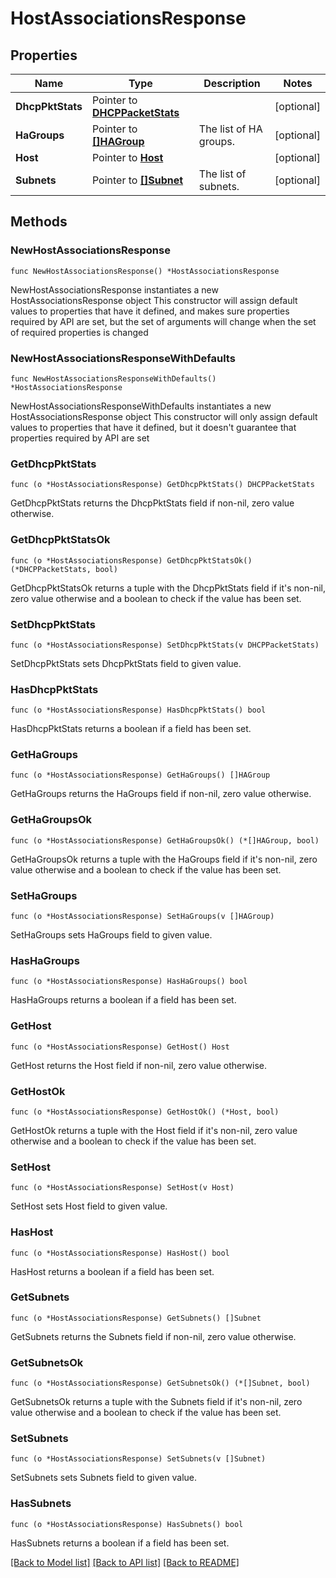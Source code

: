 # HostAssociationsResponse

## Properties

Name | Type | Description | Notes
------------ | ------------- | ------------- | -------------
**DhcpPktStats** | Pointer to [**DHCPPacketStats**](DHCPPacketStats.md) |  | [optional] 
**HaGroups** | Pointer to [**[]HAGroup**](HAGroup.md) | The list of HA groups. | [optional] 
**Host** | Pointer to [**Host**](Host.md) |  | [optional] 
**Subnets** | Pointer to [**[]Subnet**](Subnet.md) | The list of subnets. | [optional] 

## Methods

### NewHostAssociationsResponse

`func NewHostAssociationsResponse() *HostAssociationsResponse`

NewHostAssociationsResponse instantiates a new HostAssociationsResponse object
This constructor will assign default values to properties that have it defined,
and makes sure properties required by API are set, but the set of arguments
will change when the set of required properties is changed

### NewHostAssociationsResponseWithDefaults

`func NewHostAssociationsResponseWithDefaults() *HostAssociationsResponse`

NewHostAssociationsResponseWithDefaults instantiates a new HostAssociationsResponse object
This constructor will only assign default values to properties that have it defined,
but it doesn't guarantee that properties required by API are set

### GetDhcpPktStats

`func (o *HostAssociationsResponse) GetDhcpPktStats() DHCPPacketStats`

GetDhcpPktStats returns the DhcpPktStats field if non-nil, zero value otherwise.

### GetDhcpPktStatsOk

`func (o *HostAssociationsResponse) GetDhcpPktStatsOk() (*DHCPPacketStats, bool)`

GetDhcpPktStatsOk returns a tuple with the DhcpPktStats field if it's non-nil, zero value otherwise
and a boolean to check if the value has been set.

### SetDhcpPktStats

`func (o *HostAssociationsResponse) SetDhcpPktStats(v DHCPPacketStats)`

SetDhcpPktStats sets DhcpPktStats field to given value.

### HasDhcpPktStats

`func (o *HostAssociationsResponse) HasDhcpPktStats() bool`

HasDhcpPktStats returns a boolean if a field has been set.

### GetHaGroups

`func (o *HostAssociationsResponse) GetHaGroups() []HAGroup`

GetHaGroups returns the HaGroups field if non-nil, zero value otherwise.

### GetHaGroupsOk

`func (o *HostAssociationsResponse) GetHaGroupsOk() (*[]HAGroup, bool)`

GetHaGroupsOk returns a tuple with the HaGroups field if it's non-nil, zero value otherwise
and a boolean to check if the value has been set.

### SetHaGroups

`func (o *HostAssociationsResponse) SetHaGroups(v []HAGroup)`

SetHaGroups sets HaGroups field to given value.

### HasHaGroups

`func (o *HostAssociationsResponse) HasHaGroups() bool`

HasHaGroups returns a boolean if a field has been set.

### GetHost

`func (o *HostAssociationsResponse) GetHost() Host`

GetHost returns the Host field if non-nil, zero value otherwise.

### GetHostOk

`func (o *HostAssociationsResponse) GetHostOk() (*Host, bool)`

GetHostOk returns a tuple with the Host field if it's non-nil, zero value otherwise
and a boolean to check if the value has been set.

### SetHost

`func (o *HostAssociationsResponse) SetHost(v Host)`

SetHost sets Host field to given value.

### HasHost

`func (o *HostAssociationsResponse) HasHost() bool`

HasHost returns a boolean if a field has been set.

### GetSubnets

`func (o *HostAssociationsResponse) GetSubnets() []Subnet`

GetSubnets returns the Subnets field if non-nil, zero value otherwise.

### GetSubnetsOk

`func (o *HostAssociationsResponse) GetSubnetsOk() (*[]Subnet, bool)`

GetSubnetsOk returns a tuple with the Subnets field if it's non-nil, zero value otherwise
and a boolean to check if the value has been set.

### SetSubnets

`func (o *HostAssociationsResponse) SetSubnets(v []Subnet)`

SetSubnets sets Subnets field to given value.

### HasSubnets

`func (o *HostAssociationsResponse) HasSubnets() bool`

HasSubnets returns a boolean if a field has been set.


[[Back to Model list]](../README.md#documentation-for-models) [[Back to API list]](../README.md#documentation-for-api-endpoints) [[Back to README]](../README.md)


